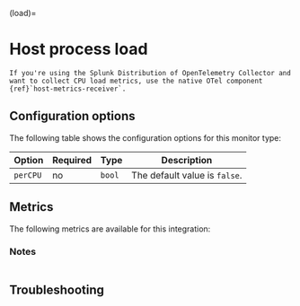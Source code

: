 (load)=

# Host process load

<meta name="description" content="Use this Splunk Observability Cloud integration for the load monitor. See benefits, install, configuration, and metrics">

```{note}
If you're using the Splunk Distribution of OpenTelemetry Collector and want to collect CPU load metrics, use the native OTel component {ref}`host-metrics-receiver`.
```

## Configuration options

The following table shows the configuration options for this monitor type:

| Option | Required | Type | Description |
| --- | --- | --- | --- |
| `perCPU` | no | `bool` | The default value is `false`. |

## Metrics

The following metrics are available for this integration:

<div class="metrics-yaml" url="https://raw.githubusercontent.com/signalfx/splunk-otel-collector/main/internal/signalfx-agent/pkg/monitors/load/metadata.yaml"></div>

### Notes

```{include} /_includes/metric-defs.md
```

## Troubleshooting

```{include} /_includes/troubleshooting.md
```
